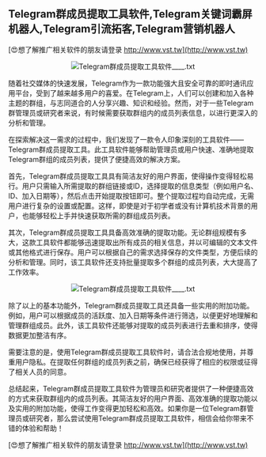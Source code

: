 ## **Telegram群成员提取工具软件,Telegram关键词霸屏机器人,Telegram引流拓客,Telegram营销机器人**

[😍想了解推广相关软件的朋友请登录 http://www.vst.tw](http://www.vst.tw)

 <center><img src="https://vst.tw/MP4/tuiguang/png/1.png" alt="Telegram群成员提取工具软件____.txt"></center>

随着社交媒体的快速发展，Telegram作为一款功能强大且安全可靠的即时通讯应用平台，受到了越来越多用户的喜爱。在Telegram上，人们可以创建和加入各种主题的群组，与志同道合的人分享兴趣、知识和经验。然而，对于一些Telegram群管理员或研究者来说，有时候需要获取群组内的成员列表信息，以进行更深入的分析和管理。

在探索解决这一需求的过程中，我们发现了一款令人印象深刻的工具软件——Telegram群成员提取工具。此工具软件能够帮助管理员或用户快速、准确地提取Telegram群组的成员列表，提供了便捷高效的解决方案。

首先，Telegram群成员提取工具具有简洁友好的用户界面，使得操作变得轻松易行。用户只需输入所需提取的群组链接或ID，选择提取的信息类型（例如用户名、ID、加入日期等），然后点击开始提取按钮即可。整个提取过程均自动完成，无需用户进行复杂的设置或配置。这样，即使是对于初学者或没有计算机技术背景的用户，也能够轻松上手并快速获取所需的群组成员列表。

其次，Telegram群成员提取工具具备高效准确的提取功能。无论群组规模有多大，这款工具软件都能够迅速提取出所有成员的相关信息，并以可编辑的文本文件或其他格式进行保存。用户可以根据自己的需求选择保存的文件类型，方便后续的分析和管理。同时，该工具软件还支持批量提取多个群组的成员列表，大大提高了工作效率。

 <center><img src="https://vst.tw/MP4/tuiguang/png/1.png" alt="Telegram群成员提取工具软件____.txt"></center>

除了以上的基本功能外，Telegram群成员提取工具还具备一些实用的附加功能。例如，用户可以根据成员的活跃度、加入日期等条件进行筛选，以便更好地理解和管理群组成员。此外，该工具软件还能够对提取的成员列表进行去重和排序，使得数据更加整洁有序。

需要注意的是，使用Telegram群成员提取工具软件时，请合法合规地使用，并尊重用户隐私。在提取任何群组的成员列表之前，确保已经获得了相应的权限或征得了相关人员的同意。

总结起来，Telegram群成员提取工具软件为管理员和研究者提供了一种便捷高效的方式来获取群组内的成员列表。其简洁友好的用户界面、高效准确的提取功能以及实用的附加功能，使得工作变得更加轻松和高效。如果你是一位Telegram群管理员或研究者，那么尝试使用Telegram群成员提取工具软件，相信会给你带来不错的体验和帮助！

[😍想了解推广相关软件的朋友请登录 http://www.vst.tw](http://www.vst.tw)



